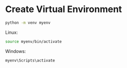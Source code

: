 # Create Virtual Environment

```bash
python -m venv myenv
```



Linux:

```bash
source myenv/bin/activate
```

Windows:

```bash
myenv\Scripts\activate
```

